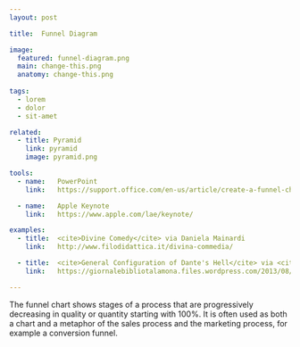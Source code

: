 ```yaml
---
layout: post

title:  Funnel Diagram

image:
  featured: funnel-diagram.png
  main: change-this.png
  anatomy: change-this.png
  
tags:
  - lorem
  - dolor
  - sit-amet

related:
  - title: Pyramid
    link: pyramid
    image: pyramid.png

tools:
  - name:   PowerPoint
    link:   https://support.office.com/en-us/article/create-a-funnel-chart-ba21bcba-f325-4d9f-93df-97074589a70e

  - name:   Apple Keynote
    link:   https://www.apple.com/lae/keynote/

examples:
  - title:  <cite>Divine Comedy</cite> via Daniela Mainardi
    link:   http://www.filodidattica.it/divina-commedia/

  - title:  <cite>General Configuration of Dante's Hell</cite> via <cite> I tesori alla fine dell'arcobaleno</cite>
    link:   https://giornalebibliotalamona.files.wordpress.com/2013/08/inferno-b3cda9ce-63ad-4049-b0de-82e4d075107e.jpg

---
```

The funnel chart shows stages of a process that are progressively decreasing in quality or quantity starting with 100%. It is often used as both a chart and a metaphor of the sales process and the marketing process, for example a conversion funnel.

